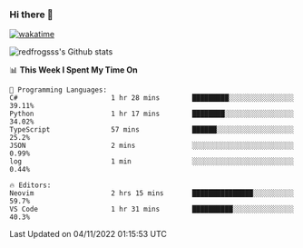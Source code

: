 ### Hi there 👋

[![wakatime](https://wakatime.com/badge/user/2cbd8003-b8b8-4565-92d7-ad9c23ff1846.svg)](https://wakatime.com/@2cbd8003-b8b8-4565-92d7-ad9c23ff1846)

<img src="https://github-readme-stats.vercel.app/api?username=redfrogsss&show_icons=true" alt="redfrogsss's Github stats"></img>

<!--START_SECTION:waka-->
📊 **This Week I Spent My Time On** 

```text
💬 Programming Languages: 
C#                       1 hr 28 mins        █████████░░░░░░░░░░░░░░░░   39.11% 
Python                   1 hr 17 mins        ████████░░░░░░░░░░░░░░░░░   34.02% 
TypeScript               57 mins             ██████░░░░░░░░░░░░░░░░░░░   25.2% 
JSON                     2 mins              ░░░░░░░░░░░░░░░░░░░░░░░░░   0.99% 
log                      1 min               ░░░░░░░░░░░░░░░░░░░░░░░░░   0.44%

🔥 Editors: 
Neovim                   2 hrs 15 mins       ███████████████░░░░░░░░░░   59.7% 
VS Code                  1 hr 31 mins        ██████████░░░░░░░░░░░░░░░   40.3%

```


 Last Updated on 04/11/2022 01:15:53 UTC
<!--END_SECTION:waka-->
